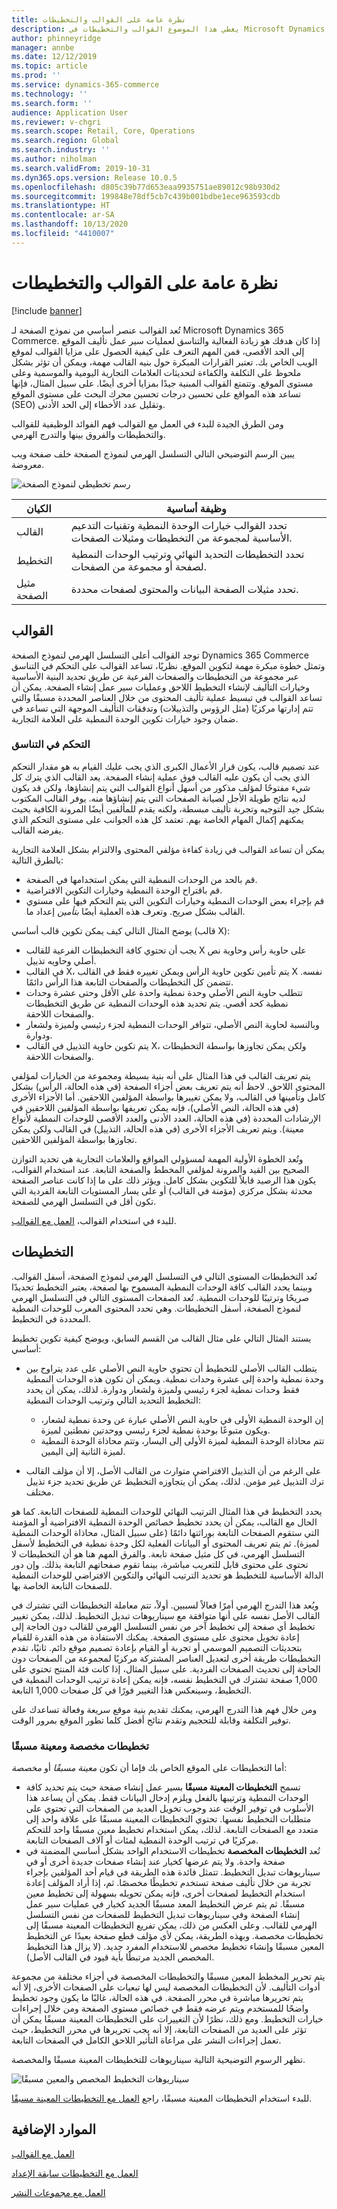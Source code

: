 ```yaml
---
title: نظرة عامة على القوالب والتخطيطات
description: يغطي هذا الموضوع القوالب والتخطيطات في Microsoft Dynamics 365 Commerce.
author: phinneyridge
manager: annbe
ms.date: 12/12/2019
ms.topic: article
ms.prod: ''
ms.service: dynamics-365-commerce
ms.technology: ''
ms.search.form: ''
audience: Application User
ms.reviewer: v-chgri
ms.search.scope: Retail, Core, Operations
ms.search.region: Global
ms.search.industry: ''
ms.author: niholman
ms.search.validFrom: 2019-10-31
ms.dyn365.ops.version: Release 10.0.5
ms.openlocfilehash: d805c39b77d653eaa9935751ae89012c98b930d2
ms.sourcegitcommit: 199848e78df5cb7c439b001bdbe1ece963593cdb
ms.translationtype: HT
ms.contentlocale: ar-SA
ms.lasthandoff: 10/13/2020
ms.locfileid: "4410007"
---
```

# <a name="templates-and-layouts-overview"></a>نظرة عامة على القوالب والتخطيطات


[!include [banner](includes/banner.md)]

تُعد القوالب عنصر أساسي من نموذج الصفحة لـ Microsoft Dynamics 365 Commerce. إذا كان هدفك هو زيادة الفعالية والتناسق لعمليات سير عمل تأليف الموقع إلى الحد الأقصى، فمن المهم التعرف على كيفية الحصول على مزايا القوالب لموقع الويب الخاص بك. تعتبر القرارات المبكرة حول بنيه القالب مهمة، ويمكن أن تؤثر بشكل ملحوظ على التكلفة والكفاءة لتحديثات العلامات التجارية اليومية والموسمية وعلى مستوى الموقع. وتتمتع القوالب المبنية جيدًا بمزايا أخرى أيضًا. على سبيل المثال، فإنها تساعد هذه المواقع على تحسين درجات تحسين محرك البحث على مستوى الموقع (SEO) وتقليل عدد الأخطاء إلى الحد الأدنى.

ومن الطرق الجيدة للبدء في العمل مع القوالب فهم الفوائد الوظيفية للقوالب والتخطيطات والفروق بينها والتدرج الهرمي.

يبين الرسم التوضيحي التالي التسلسل الهرمي لنموذج الصفحة خلف صفحة ويب معروضة.

![رسم تخطيطي لنموذج الصفحة](../commerce/media/page-model-diagram.png)

| الكيان        | وظيفة أساسية |
|---------------|----------------|
| القالب      | تحدد القوالب خيارات الوحدة النمطية وتقنيات التدعيم الأساسية لمجموعة من التخطيطات ومثيلات الصفحات. |
| التخطيط        | تحدد التخطيطات التحديد النهائي وترتيب الوحدات النمطية لصفحة أو مجموعة من الصفحات. |
| مثيل الصفحة | تحدد مثيلات الصفحة البيانات والمحتوى لصفحات محددة. |

## <a name="templates"></a>القوالب

توجد القوالب أعلى التسلسل الهرمي لنموذج الصفحة Dynamics 365 Commerce وتمثل خطوة مبكرة مهمة لتكوين الموقع. نظريًا، تساعد القوالب على التحكم في التناسق عبر مجموعة من التخطيطات والصفحات الفرعية عن طريق تحديد البنية الأساسية وخيارات التأليف لإنشاء التخطيط اللاحق وعمليات سير عمل إنشاء الصفحة. يمكن أن تساعد القوالب في تبسيط عملية تأليف المحتوى من خلال العناصر المحددة مسبقًا والتي تتم إدارتها مركزيًا (مثل الرؤوس والتذييلات) وتدفقات التأليف الموجهة التي تساعد في ضمان وجود خيارات تكوين الوحدة النمطية على العلامة التجارية.

### <a name="controlling-consistency"></a>التحكم في التناسق

عند تصميم قالب، يكون قرار الأعمال الكبرى الذي يجب عليك القيام به هو مقدار التحكم الذي يجب أن يكون عليه القالب فوق عملية إنشاء الصفحة. يعد القالب الذي يترك كل شيء مفتوحًا لمؤلف مذكور من أسهل أنواع القوالب التي يتم إنشاؤها، ولكن قد يكون لديه نتائج طويلة الأجل لصيانة الصفحات التي يتم إنشاؤها منه. يوفر القالب المكتوب بشكل جيد التوجيه وتجربة تأليف مبسطة، ولكنه يقدم للمألفين أيضًا المرونة الكافية بحيث يمكنهم إكمال المهام الخاصة بهم. تعتمد كل هذه الجوانب على مستوى التحكم الذي يفرضه القالب.

يمكن أن تساعد القوالب في زيادة كفاءة مؤلفي المحتوى والالتزام بشكل العلامة التجارية بالطرق التالية:

- قم بالحد من الوحدات النمطية التي يمكن استخدامها في الصفحة.
- قم باقتراح الوحدة النمطية وخيارات التكوين الافتراضية.
- قم بإجراء بعض الوحدات النمطية وخيارات التكوين التي يتم التحكم فيها على مستوي القالب بشكل صريح. وتعرف هذه العملية أيضًا *بتأمين* إعداد ما.

يوضح المثال التالي كيف يمكن تكوين قالب أساسي (قالب X):

- يجب أن تحتوي كافة التخطيطات الفرعية للقالب X على حاوية رأس وحاوية نص أصلي وحاويه تذييل.
- في القالب X، يتم تأمين تكوين حاوية الرأس ويمكن تغييره فقط في القالب X نفسه. تتضمن كل التخطيطات والصفحات التابعة هذا الرأس دائمًا.
- تتطلب حاوية النص الأصلي وحدة نمطية واحدة على الأقل وحتى عشرة وحدات نمطية كحد أقصي. يتم تحديد هذه الوحدات النمطية عن طريق التخطيطات والصفحات اللاحقة.
- وبالنسبة لحاوية النص الأصلي، تتوافر الوحدات النمطية لجزء رئيسي ولميزة ولشعار ودوارة.
- يتم تكوين حاوية التذييل في القالب X، ولكن يمكن تجاوزها بواسطة التخطيطات والصفحات اللاحقة.

يتم تعريف القالب في هذا المثال على أنه بنية بسيطة ومجموعة من الخيارات لمؤلفي المحتوى اللاحق. لاحظ أنه يتم تعريف بعض أجزاء الصفحة (في هذه الحالة، الرأس) بشكل كامل وتأمينها في القالب، ولا يمكن تغييرها بواسطة المؤلفين اللاحقين. أما الأجزاء الأخرى (في هذه الحالة، النص الأصلي)، فإنه يمكن تعريفها بواسطة المؤلفين اللاحقين في الإرشادات المحددة (في هذه الحالة، العدد الأدنى والعدد الأقصى للوحدات النمطية لأنواع معينة). ويتم تعريف الأجزاء الأخرى (في هذه الحالة، التذييل) في القالب ولكن يمكن تجاوزها بواسطة المؤلفين اللاحقين.

وتُعد الخطوة الأولية المهمة لمسؤولي المواقع والعلامات التجارية هي تحديد التوازن الصحيح بين القيد والمرونة لمؤلفي المخطط والصفحة التابعة. عند استخدام القوالب، يكون هذا الرصيد قابلاً للتكوين بشكل كامل. ويؤثر ذلك على ما إذا كانت عناصر الصفحة محدثة بشكل مركزي (مؤمنة في القالب) أو على يسار المستويات التابعة الفردية التي تكون أقل في التسلسل الهرمي للصفحة.

للبدء في استخدام القوالب، [العمل مع القوالب](work-with-templates.md).

## <a name="layouts"></a>التخطيطات

تُعد التخطيطات المستوى التالي في التسلسل الهرمي لنموذج الصفحة، أسفل القوالب. وبينما يحدد القالب كافة الوحدات النمطية المسموح بها لصفحة، يعتبر التخطيط تحديدًا صريحًا وترتيبًا للوحدات النمطية. تُعد الصفحات المستوى التالي في التسلسل الهرمي لنموذج الصفحة، أسفل التخطيطات. وهي تحدد المحتوى المعرب للوحدات النمطية المحددة في التخطيط.

يستند المثال التالي على مثال القالب من القسم السابق، ويوضح كيفية تكوين تخطيط أساسي:

- يتطلب القالب الأصلي للتخطيط أن تحتوي حاوية النص الأصلي على عدد يتراوح بين وحدة نمطية واحدة إلى عشرة وحدات نمطية. ويمكن أن تكون هذه الوحدات النمطية فقط وحدات نمطية لجزء رئيسي ولميزة ولشعار ودوارة. لذلك، يمكن أن يحدد التخطيط التحديد التالي وترتيب الوحدات النمطية:

    - إن الوحدة النمطية الأولى في حاوية النص الأصلي عبارة عن وحدة نمطية لشعار، ويكون متبوعًا بوحدة نمطية لجزء رئيسي ووحدتين نمطتين لميزة.
    - تتم محاذاة الوحدة النمطية لميزة الأولى إلى اليسار، وتتم محاذاة الوحدة النمطية لميزة الثانية إلى اليمين.

- على الرغم من أن التذييل الافتراضي متوارث من القالب الأصل، إلا أن مؤلف القالب ترك التذييل غير مؤمن. لذلك، يمكن أن يتجاوزه التخطيط عن طريق تحديد جزء تذييل مختلف.

يحدد التخطيط في هذا المثال الترتيب النهائي للوحدات النمطية للصفحات التابعة. كما هو الحال مع القالب، يمكن أن يحدد تخطيط خصائص الوحدة النمطية الافتراضية أو المؤمنة التي ستقوم الصفحات التابعة بوراثتها دائمًا (على سبيل المثال، محاذاة الوحدات النمطية لميزة). ثم يتم تعريف المحتوى أو البيانات الفعلية لكل وحدة نمطية في التخطيط لأسفل التسلسل الهرمي، في كل مثيل صفحة تابعة. والفرق المهم هنا هو أن التخطيطات لا تحتوى على محتوى قابل للتعريب مباشرة، بينما تقوم صفحاتهم التابعة بذلك. وإن دور الدالة الأساسية للتخطيط هو تحديد الترتيب النهائي والتكوين الافتراضي للوحدات النمطية للصفحات التابعة الخاصة بها.

ويُعد هذا التدرج الهرمي أمرًا فعالاً لسببين. أولاً، تتم معاملة التخطيطات التي تشترك في القالب الأصل نفسه على أنها متوافقة مع سيناريوهات تبديل التخطيط. لذلك، يمكن تغيير تخطيط أي صفحة إلى تخطيط آخر من نفس التسلسل الهرمي للقالب دون الحاجة إلى إعادة تخويل محتوى على مستوى الصفحة. يمكنك الاستفادة من هذه القدرة للقيام بتحديثات التصميم الموسمي أو تجربة أو القيام بإعادة تصميم موقع دائم. ثانيًا، تقدم التخطيطات طريقة أخرى لتعديل العناصر المشتركة مركزيًا لمجموعة من الصفحات دون الحاجة إلى تحديث الصفحات الفردية. على سبيل المثال، إذا كانت فئة المنتج تحتوي على 1,000 صفحة تشترك في التخطيط نفسه، فإنه يمكن إعادة ترتيب الوحدات النمطية في التخطيط، وسينعكس هذا التغيير فورًا في كل صفحات 1,000 التابعة.

ومن خلال فهم هذا التدرج الهرمي، يمكنك تقديم بنية موقع سريعة وفعالة تساعدك على توفير التكلفة وقابلة للتحجيم وتقدم نتائج أفضل كلما تطور الموقع بمرور الوقت.

### <a name="preset-and-custom-layouts"></a>تخطيطات مخصصة ومعينة مسبقًا

أما التخطيطات على الموقع الخاص بك فإما أن تكون *معينة مسبقًا* أو *مخصصة*:

- تسمح **التخطيطات المعينة مسبقًا** بسير عمل إنشاء صفحة حيث يتم تحديد كافة الوحدات النمطية وترتيبها بالفعل ويلزم إدخال البيانات فقط. يمكن أن يساعد هذا الأسلوب في توفير الوقت عند وجوب تخويل العديد من الصفحات التي تحتوي على متطلبات التخطيط نفسها. تحتوي التخطيطات المعينة مسبقًا على علاقة واحد إلى متعدد مع الصفحات التابعة. لذلك، يمكن استخدام تخطيط معين مسبقًا واحد للتحكم مركزيًا في ترتيب الوحدة النمطية لمئات أو آلاف الصفحات التابعة.
- تُعد **التخطيطات المخصصة** تخطيطات الاستخدام الواحد بشكل أساسي المضمنة في صفحة واحدة. ولا يتم عرضها كخيار عند إنشاء صفحات جديدة أخرى أو في سيناريوهات تبديل التخطيط. تتمثل فائدة هذه الطريقة في قيام أحد المؤلفين بإجراء تجربة من خلال تأليف صفحة تستخدم تخطيطًا مخصصًا. ثم، إذا أراد المؤلف إعادة استخدام التخطيط لصفحات أخرى، فإنه يمكن تحويله بسهولة إلى تخطيط معين مسبقًا. ثم يتم عرض التخطيط المعد مسبقًا الجديد كخيار في عمليات سير عمل إنشاء الصفحة وفي سيناريوهات تبديل التخطيط للصفحات من نفس التسلسل الهرمي للقالب. وعلى العكس من ذلك، يمكن تفريع التخطيطات المعينة مسبقًا إلى تخطيطات مخصصة. وبهذه الطريقة، يمكن لأي مؤلف قطع صفحة بعيدًا عن التخطيط المعين مسبقًا وإنشاء تخطيط مخصص للاستخدام المفرد جديد. (لا يزال هذا التخطيط المخصص الجديد مرتبطًا بأية قيود في القالب الأصل).

يتم تحرير المخطط المعين مسبقًا والتخطيطات المخصصة في أجزاء مختلفة من مجموعة أدوات التأليف. لأن التخطيطات المخصصة ليس لها تبعيات على الصفحات الأخرى، إلا أنه يتم تحريرها مباشرة في محرر الصفحة. في هذه الحالة، غالبًا ما يكون وجود تخطيط واضحًا للمستخدم ويتم عرضه فقط في خصائص مستوى الصفحة ومن خلال إجراءات خيارات التخطيط. ومع ذلك، نظرًا لأن التغييرات على التخطيطات المعينة مسبقًا يمكن أن تؤثر على العديد من الصفحات التابعة، إلا أنه يجب تحريرها في محرر التخطيط، حيث تعمل إجراءات النشر على مراعاة التأثير اللاحق الكامل في الصفحات التابعة.

تظهر الرسوم التوضيحية التالية سيناريوهات للتخطيطات المعينة مسبقًا والمخصصة.

![سيناريوهات التخطيط المخصص والمعين مسبقًا](../commerce/media/template-figure1.png)

للبدء استخدام التخطيطات المعينة مسبقًا، راجع [العمل مع التخطيطات المعينة مسبقًا](work-with-layouts.md).

## <a name="additional-resources"></a>الموارد الإضافية

[العمل مع القوالب](work-with-templates.md)

[العمل مع التخطيطات سابقة الإعداد](work-with-layouts.md)

[العمل مع مجموعات النشر](publish-groups.md)
